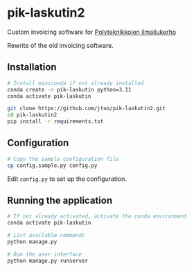 # pik-laskutin2
Custom invoicing software for [Polyteknikkojen ilmailukerho](https://www.pik.fi)

Rewrite of the old invoicing software.

## Installation

```bash	
# Install miniconda if not already installed
conda create -n pik-laskutin python=3.11
conda activate pik-laskutin

git clone https://github.com/jtuo/pik-laskutin2.git
cd pik-laskutin2
pip install -r requirements.txt
```

## Configuration

```bash
# Copy the sample configuration file
cp config.sample.py config.py
```

Edit `config.py` to set up the configuration.

## Running the application

```bash
# If not already activated, activate the conda environment
conda activate pik-laskutin

# List available commands
python manage.py

# Run the user interface
python manage.py runserver
```

